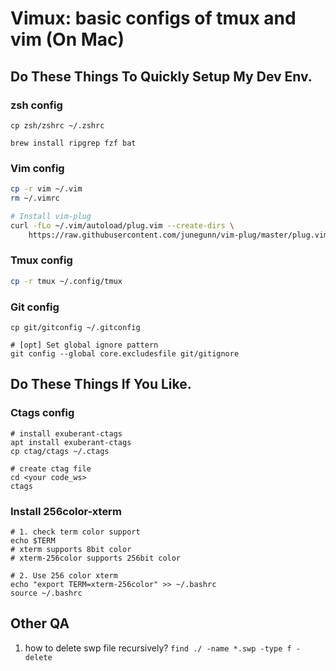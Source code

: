 # Vimux: basic configs of tmux and vim (On Mac)

## Do These Things To Quickly Setup My Dev Env.
### zsh config
```
cp zsh/zshrc ~/.zshrc

brew install ripgrep fzf bat

```

### Vim config
```bash
cp -r vim ~/.vim
rm ~/.vimrc

# Install vim-plug
curl -fLo ~/.vim/autoload/plug.vim --create-dirs \
    https://raw.githubusercontent.com/junegunn/vim-plug/master/plug.vim
```

### Tmux config
```bash
cp -r tmux ~/.config/tmux
```

### Git config
```
cp git/gitconfig ~/.gitconfig

# [opt] Set global ignore pattern
git config --global core.excludesfile git/gitignore
```

## Do These Things If You Like.
### Ctags config
```
# install exuberant-ctags
apt install exuberant-ctags
cp ctag/ctags ~/.ctags

# create ctag file
cd <your code_ws>
ctags
```

### Install 256color-xterm
```
# 1. check term color support
echo $TERM
# xterm supports 8bit color
# xterm-256color supports 256bit color

# 2. Use 256 color xterm
echo "export TERM=xterm-256color" >> ~/.bashrc
source ~/.bashrc
```


## Other QA
1. how to delete swp file recursively?
`find ./ -name *.swp -type f -delete`
